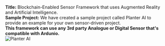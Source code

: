 <b>Title:</b> Blockchain-Enabled Sensor Framework that uses Augmented Reality and Artificial Intelligence. <br>
<b>Sample Project:</b> We have created a sample project called Planter AI to provide an example for your own sensor-driven project. <br>
<b>This framework can use any 3rd party Analogue or Digital Sensor that's compatible with Ardunio.</b> <br>
![Planter AI](https://user-images.githubusercontent.com/53659320/125875482-87cb61a8-d760-4aab-8900-33d657601fa9.png)
